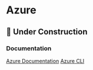 # Azure

## 👷 Under Construction

### Documentation
[Azure Documentation](https://github.com/Azure/Azure-Sentinel)
[Azure CLI](https://docs.microsoft.com/en-us/cli/azure/service-page/list%20a%20-%20z?view=azure-cli-latest)
